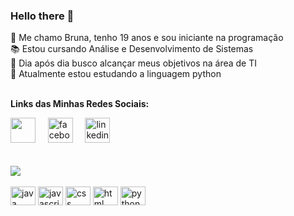 ### Hello there 👋

🔰 Me chamo Bruna, tenho 19 anos e sou iniciante na programação <br>
📚 Estou cursando Análise e Desenvolvimento de Sistemas <br>
🎯 Dia após dia busco alcançar meus objetivos na área de TI <br>
🐍 Atualmente estou estudando a linguagem python <br><br>


**Links das Minhas Redes Sociais:**
<div>
      <a href="https://instagram.com/bruh_gmrs" target="_blank"><img src="https://cdn-icons-png.flaticon.com/128/1384/1384063.png" heigth="40" width="40"></a>
        <span> &nbsp;&nbsp;&nbsp; </span>
     <a href="https://www.facebook.com/Bruh.Gmrs" target="_blank"><img alt="facebook" height="40" width="40" src="https://cdn-icons-png.flaticon.com/128/2111/2111398.png"></a>
        <span> &nbsp;&nbsp;&nbsp; </span>
     <a href="https://www.linkedin.com/in/bruna-gmrs/" target="_blank"><img alt="linkedin" height="40" width="40" src="https://cdn-icons-png.flaticon.com/128/3536/3536505.png"></a>
  <br><br>
</div>

<br>

<div>
         <picture>
           <source
             srcset="https://github-readme-stats.vercel.app/api?username=brunagmrs&show_icons=true&theme=dracula"
             media="(prefers-color-scheme: dark)"
           />
           <source
             srcset="https://github-readme-stats.vercel.app/api?username=brunagmrs&show_icons=true"
             media="(prefers-color-scheme: light), (prefers-color-scheme: no-preference)"
           />
           <img src="https://github-readme-stats.vercel.app/api?username=brunagmrs&show_icons=true" />
         </picture>
</div>


<div style="display: inline_block">
         <br>
         <img align="center" alt="java" height="30" width="40" src="https://cdn.jsdelivr.net/gh/devicons/devicon@latest/icons/java/java-original.svg" />
         <img align="center" alt="javascript" height="30" width="40" src="https://cdn.jsdelivr.net/gh/devicons/devicon@latest/icons/javascript/javascript-original.svg" />
         <img align="center" alt="css" height="30" width="40" src="https://cdn.jsdelivr.net/gh/devicons/devicon@latest/icons/css3/css3-original.svg" />
         <img align="center" alt="html" height="30" width="40" src="https://cdn.jsdelivr.net/gh/devicons/devicon@latest/icons/html5/html5-original.svg" />
         <img align="center" alt="python" height="30" width="40" src="https://cdn.jsdelivr.net/gh/devicons/devicon@latest/icons/python/python-original.svg" />
</div>
